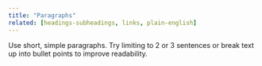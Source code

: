 ```yaml
---
title: "Paragraphs"
related: [headings-subheadings, links, plain-english]
---
```


Use short, simple paragraphs. Try limiting to 2 or 3 sentences or break text up into bullet points to improve readability.
